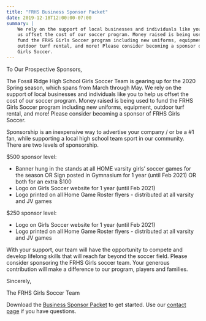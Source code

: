 ```yaml
---
title: "FRHS Business Sponsor Packet"
date: 2019-12-18T12:00:00-07:00
summary: |
    We rely on the support of local businesses and individuals like you to help
    us offset the cost of our soccer program. Money raised is being used to
    fund the FRHS Girls Soccer program including new uniforms, equipment,
    outdoor turf rental, and more! Please consider becoming a sponsor of FRHS
    Girls Soccer.
---
```


To Our Prospective Sponsors,

The Fossil Ridge High School Girls Soccer Team is gearing up for the 2020 Spring
season, which spans from March through May. We rely on the support of local
businesses and individuals like you to help us offset the cost of our soccer
program. Money raised is being used to fund the FRHS Girls Soccer program
including new uniforms, equipment, outdoor turf rental, and more! Please
consider becoming a sponsor of FRHS Girls Soccer.

Sponsorship is an inexpensive way to advertise your company / or be a #1 fan,
while supporting a local high school team sport in our community. There are two
levels of sponsorship.

$500 sponsor level:

- Banner hung in the stands at all HOME varsity girls’ soccer games for the
  season OR Sign posted in Gymnasium for 1 year (until Feb 2021) OR both for an
  extra $100
- Logo on Girls Soccer website for 1 year (until Feb 2021)
- Logo printed on all Home Game Roster flyers - distributed at all varsity and
  JV games

$250 sponsor level:

- Logo on Girls Soccer website for 1 year (until Feb 2021)
- Logo printed on all Home Game Roster flyers - distributed at all varsity and
  JV games

With your support, our team will have the opportunity to compete and develop
lifelong skills that will reach far beyond the soccer field. Please consider
sponsoring the FRHS Girls soccer team. Your generous contribution will make a
difference to our program, players and families.

Sincerely,

The FRHS Girls Soccer Team

Download the [Business Sponsor Packet] to get started. Use our [contact page]
if you have questions.

[contact page]: /about/#contact
[business sponsor packet]: /files/FRHS-Business-Sponsor-Packet.pdf
